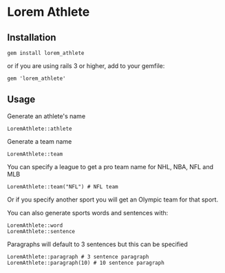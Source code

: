 # Lorem Athlete
## Installation

    gem install lorem_athlete

or if you are using rails 3 or higher, add to your gemfile:

    gem 'lorem_athlete'
    
## Usage
    
Generate an athlete's name

    LoremAthlete::athlete

Generate a team name

    LoremAthlete::team

You can specify a league to get a pro team name for NHL, NBA, NFL and MLB

    LoremAthlete::team("NFL") # NFL team
    
Or if you specify another sport you will get an Olympic team for that sport.

You can also generate sports words and sentences with:

    LoremAthlete::word
    LoremAthlete::sentence

Paragraphs will default to 3 sentences but this can be specified

    LoremAthlete::paragraph # 3 sentence paragraph
    LoremAthlete::paragraph(10) # 10 sentence paragraph
    



